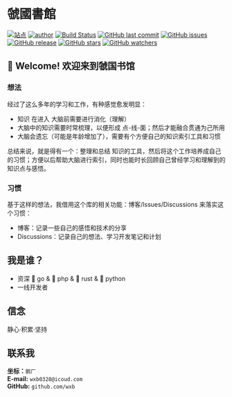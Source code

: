 # 虢國書館
[![站点](https://img.shields.io/badge/%E5%8D%9A%E5%AE%A2-%e8%99%a2%e5%9b%bd%e5%b0%81%e5%9c%b0-yellowgreen.svg)](https://wxb.github.io)
[![author](https://img.shields.io/badge/%E4%BD%9C%E8%80%85-%E7%8E%8B%E6%99%93%E5%8B%83-brightgreen.svg)](https://wxb.github.io/2016/08/30/%E5%85%B3%E4%BA%8E%E6%88%91.html)
[![Build Status](https://travis-ci.org/wxb/wxb.github.io.svg?branch=source)](https://travis-ci.org/wxb/wxb.github.io)
[![GitHub last commit](https://img.shields.io/github/last-commit/wxb/wxb.github.io.svg)](https://github.com/wxb/wxb.github.io/commits/v1.0.0)
[![GitHub issues](https://img.shields.io/github/issues/wxb/wxb.github.io.svg?style=flat-square)](https://github.com/wxb/wxb.github.io/issues)
[![GitHub release](https://img.shields.io/github/release/wxb/wxb.github.io.svg)](https://github.com/wxb/wxb.github.io/releases/tag/v1.0.0)
[![GitHub stars](https://img.shields.io/github/stars/wxb/wxb.github.io.svg?style=social&label=Stars)](https://github.com/wxb/wxb.github.io)
[![GitHub watchers](https://img.shields.io/github/watchers/wxb/wxb.github.io.svg?style=social&label=Watch)](https://github.com/wxb/wxb.github.io)


## 👋 Welcome! 欢迎来到虢国书馆

### 想法
经过了这么多年的学习和工作，有种感觉愈发明显：

- 知识 在进入 大脑前需要进行消化（理解）
- 大脑中的知识需要时常梳理，以便形成 点-线-面；然后才能融合贯通为己所用
- 大脑会遗忘（可能是年龄增加了），需要有个方便自己的知识索引工具和习惯

总结来说，就是得有一个：整理和总结 知识的工具，然后将这个工作培养成自己的习惯；方便以后帮助大脑进行索引，同时也能时长回顾自己曾经学习和理解到的知识点与感悟。

### 习惯
基于这样的想法，我借用这个库的相关功能：博客/Issues/Discussions 来落实这个习惯：

- 博客：记录一些自己的感悟和技术的分享
- Discussions：记录自己的想法、学习开发笔记和计划


## 我是谁？

* 资深 🐹 go & 🐘 php & 🦀 rust & 🐍 python
* 一线开发者

## 信念

静心·积累·坚持

## 联系我
**坐标：**`鹅厂`   
**E-mail:** `wxb0328@icoud.com`    
**GitHub:** `github.com/wxb`     

